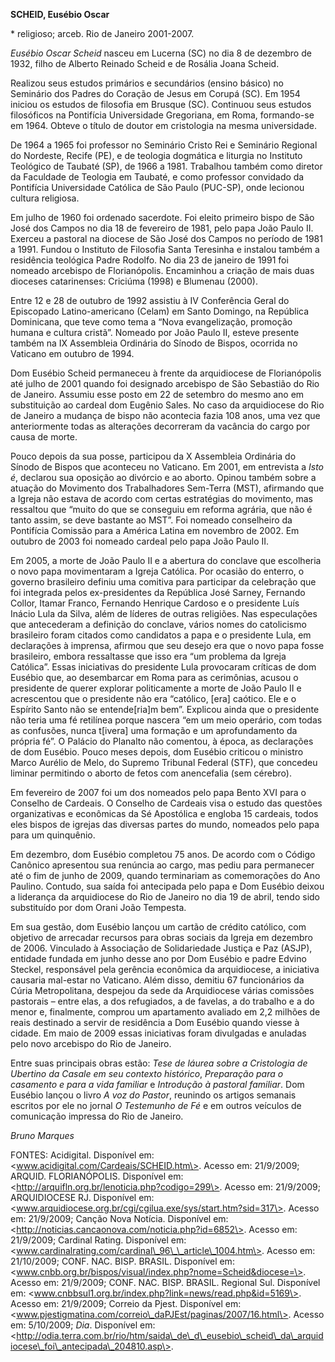 **SCHEID, Eusébio Oscar**

\* religioso; arceb. Rio de Janeiro 2001-2007.

*Eusébio Oscar Scheid* nasceu em Lucerna (SC) no dia 8 de dezembro de
1932, filho de Alberto Reinado Scheid e de Rosália Joana Scheid.

Realizou seus estudos primários e secundários (ensino básico) no
Seminário dos Padres do Coração de Jesus em Corupá (SC). Em 1954 iniciou
os estudos de filosofia em Brusque (SC). Continuou seus estudos
filosóficos na Pontifícia Universidade Gregoriana, em Roma, formando-se
em 1964. Obteve o título de doutor em cristologia na mesma universidade.

De 1964 a 1965 foi professor no Seminário Cristo Rei e Seminário
Regional do Nordeste, Recife (PE), e de teologia dogmática e liturgia no
Instituto Teológico de Taubaté (SP), de 1966 a 1981. Trabalhou também
como diretor da Faculdade de Teologia em Taubaté, e como professor
convidado da Pontifícia Universidade Católica de São Paulo (PUC-SP),
onde lecionou cultura religiosa.

Em julho de 1960 foi ordenado sacerdote. Foi eleito primeiro bispo de
São José dos Campos no dia 18 de fevereiro de 1981, pelo papa João Paulo
II. Exerceu a pastoral na diocese de São José dos Campos no período de
1981 a 1991. Fundou o Instituto de Filosofia Santa Teresinha e instalou
também a residência teológica Padre Rodolfo. No dia 23 de janeiro de
1991 foi nomeado arcebispo de Florianópolis. Encaminhou a criação de
mais duas dioceses catarinenses: Criciúma (1998) e Blumenau (2000).

Entre 12 e 28 de outubro de 1992 assistiu à IV Conferência Geral do
Episcopado Latino-americano (Celam) em Santo Domingo, na República
Dominicana, que teve como tema a “Nova evangelização, promoção humana e
cultura cristã”. Nomeado por João Paulo II, esteve presente também na IX
Assembleia Ordinária do Sínodo de Bispos, ocorrida no Vaticano em
outubro de 1994.

Dom Eusébio Scheid permaneceu à frente da arquidiocese de Florianópolis
até julho de 2001 quando foi designado arcebispo de São Sebastião do Rio
de Janeiro. Assumiu esse posto em 22 de setembro do mesmo ano em
substituição ao cardeal dom Eugênio Sales. No caso da arquidiocese do
Rio de Janeiro a mudança de bispo não acontecia fazia 108 anos, uma vez
que anteriormente todas as alterações decorreram da vacância do cargo
por causa de morte.

Pouco depois da sua posse, participou da X Assembleia Ordinária do
Sínodo de Bispos que aconteceu no Vaticano. Em 2001, em entrevista a
*Isto é*, declarou sua oposição ao divórcio e ao aborto. Opinou também
sobre a atuação do Movimento dos Trabalhadores Sem-Terra (MST),
afirmando que a Igreja não estava de acordo com certas estratégias do
movimento, mas ressaltou que “muito do que se conseguiu em reforma
agrária, que não é tanto assim, se deve bastante ao MST”. Foi nomeado
conselheiro da Pontifícia Comissão para a América Latina em novembro de
2002. Em outubro de 2003 foi nomeado cardeal pelo papa João Paulo II.

Em 2005, a morte de João Paulo II e a abertura do conclave que
escolheria o novo papa movimentaram a Igreja Católica. Por ocasião do
enterro, o governo brasileiro definiu uma comitiva para participar da
celebração que foi integrada pelos ex-presidentes da República José
Sarney, Fernando Collor, Itamar Franco, Fernando Henrique Cardoso e o
presidente Luís Inácio Lula da Silva, além de líderes de outras
religiões. Nas especulações que antecederam a definição do conclave,
vários nomes do catolicismo brasileiro foram citados como candidatos a
papa e o presidente Lula, em declarações à imprensa, afirmou que seu
desejo era que o novo papa fosse brasileiro, embora ressaltasse que isso
era “um problema da Igreja Católica”. Essas iniciativas do presidente
Lula provocaram críticas de dom Eusébio que, ao desembarcar em Roma para
as cerimônias, acusou o presidente de querer explorar politicamente a
morte de João Paulo II e acrescentou que o presidente não era “católico,
[era] caótico. Ele e o Espírito Santo não se entende[ria]m bem”.
Explicou ainda que o presidente não teria uma fé retilínea porque
nascera “em um meio operário, com todas as confusões, nunca t[ivera] uma
formação e um aprofundamento da própria fé”. O Palácio do Planalto não
comentou, à época, as declarações de dom Eusébio. Pouco meses depois,
dom Eusébio criticou o ministro Marco Aurélio de Melo, do Supremo
Tribunal Federal (STF), que concedeu liminar permitindo o aborto de
fetos com anencefalia (sem cérebro).

Em fevereiro de 2007 foi um dos nomeados pelo papa Bento XVI para o
Conselho de Cardeais. O Conselho de Cardeais visa o estudo das questões
organizativas e econômicas da Sé Apostólica e engloba 15 cardeais, todos
eles bispos de igrejas das diversas partes do mundo, nomeados pelo papa
para um quinquênio.

Em dezembro, dom Eusébio completou 75 anos. De acordo com o Código
Canônico apresentou sua renúncia ao cargo, mas pediu para permanecer até
o fim de junho de 2009, quando terminariam as comemorações do Ano
Paulino. Contudo, sua saída foi antecipada pelo papa e Dom Eusébio
deixou a liderança da arquidiocese do Rio de Janeiro no dia 19 de abril,
tendo sido substituído por dom Orani João Tempesta.

Em sua gestão, dom Eusébio lançou um cartão de crédito católico, com
objetivo de arrecadar recursos para obras sociais da Igreja em dezembro
de 2006. Vinculado à Associação de Solidariedade Justiça e Paz (ASJP),
entidade fundada em junho desse ano por Dom Eusébio e padre Edvino
Steckel, responsável pela gerência econômica da arquidiocese, a
iniciativa causaria mal-estar no Vaticano. Além disso, demitiu 67
funcionários da Cúria Metropolitana, despejou da sede da Arquidiocese
várias comissões pastorais – entre elas, a dos refugiados, a de favelas,
a do trabalho e a do menor e, finalmente, comprou um apartamento
avaliado em 2,2 milhões de reais destinado a servir de residência a Dom
Eusébio quando viesse à cidade. Em maio de 2009 essas iniciativas foram
divulgadas e anuladas pelo novo arcebispo do Rio de Janeiro.

Entre suas principais obras estão: *Tese de láurea sobre a Cristologia
de Ubertino da Casale em seu contexto histórico*, *Preparação para o
casamento e para a vida familiar* e *Introdução à pastoral familiar*.
Dom Eusébio lançou o livro *A voz do Pastor*, reunindo os artigos
semanais escritos por ele no jornal *O Testemunho de Fé* e em outros
veículos de comunicação impressa do Rio de Janeiro.

*Bruno Marques*

FONTES: Acidigital. Disponível em:
\<www.acidigital.com/Cardeais/SCHEID.htm\>. Acesso em: 21/9/2009;
ARQUID. FLORIANÓPOLIS. Disponível em:
\<http://arquifln.org.br/lenoticia.php?codigo=299\>. Acesso em:
21/9/2009; ARQUIDIOCESE RJ. Disponível em:
\<www.arquidiocese.org.br/cgi/cgilua.exe/sys/start.htm?sid=317\>. Acesso
em: 21/9/2009; Canção Nova Notícia. Disponível em:
\<http://noticias.cancaonova.com/noticia.php?id=6852\>. Acesso em:
21/9/2009; Cardinal Rating. Disponível em:
\<www.cardinalrating.com/cardinal\_96\_\_article\_1004.htm\>. Acesso em:
21/10/2009; CONF. NAC. BISP. BRASIL. Disponível em:
\<www.cnbb.org.br/bispos/visual/index.php?nome=Scheid&diocese=\>. Acesso
em: 21/9/2009; CONF. NAC. BISP. BRASIL. Regional Sul. Disponível em:
\<www.cnbbsul1.org.br/index.php?link=news/read.php&id=5169\>. Acesso em:
21/9/2009; Correio da Pjest. Disponível em:
\<www.pjestigmatina.com/correio\_daPJEst/paginas/2007/16.html\>. Acesso
em: 5/10/2009; *Dia*. Disponível em:
\<http://odia.terra.com.br/rio/htm/saida\_de\_d\_eusebio\_scheid\_da\_arquidiocese\_foi\_antecipada\_204810.asp\>.
